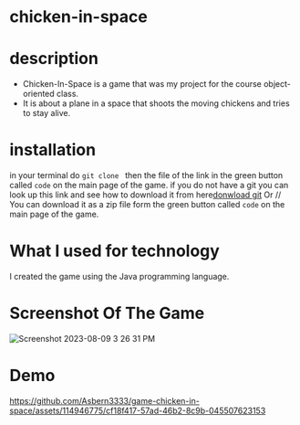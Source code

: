 # chicken-in-space

# description
- Chicken-In-Space is a game that was my project for the course object-oriented class.
- It is about a plane in a space that shoots the moving chickens and tries to stay alive.
# installation
in your terminal do `git clone ` then the file of the link in the green button called `code` on the main page of the game. 
if you do not have a git you can look up this link and see how to download it from here[donwload git](https://github.com/git-guides/install-git)
Or /\/
You can download it as a zip file form the green button called `code` on the main page of the game.
# What I used for technology
I created the game using the Java programming language.

# Screenshot Of The Game
![Screenshot 2023-08-09 3 26 31 PM](https://github.com/Asbern3333/game-chicken-in-space/assets/114946775/50935a57-a75a-4a9f-89f7-18d2a139081f)

# Demo

https://github.com/Asbern3333/game-chicken-in-space/assets/114946775/cf18f417-57ad-46b2-8c9b-045507623153



